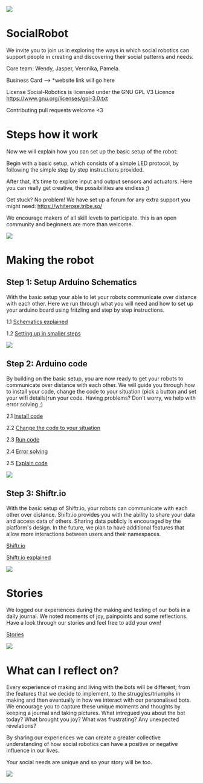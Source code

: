 ![](Images/Connectek.png)

# SocialRobot

We invite you to join us in exploring the ways in which social robotics can support people in creating and discovering their social patterns and needs.

Core team: Wendy, Jasper, Veronika, Pamela.

Business Card --> *website link will go here

License Social-Robotics is licensed under the GNU GPL V3 Licence https://www.gnu.org/licenses/gpl-3.0.txt

Contributing pull requests welcome <3 


# Steps how it work

Now we will explain how you can set up the basic setup of the robot:

Begin with a basic setup, which consists of a simple LED protocol, by following the simple step by step instructions provided.  

After that, it’s time to explore input and output sensors and actuators. Here you can really get creative, the possibilities are endless ;) 

Get stuck? No problem! We have set up a forum for any extra support you might need: https://whiterose.tribe.so/ 

We encourage makers of all skill levels to participate. this is an open community and beginners are more than welcome. 

![](Images/Steps.png)

# Making the robot

## Step 1: Setup Arduino Schematics
With the basic setup your able to let your robots communicate over distance with each other. Here we run through what you will need and how to set up your arduino board using fritzling and step by step instructions.

1.1 [Schematics explained](https://github.com/PamelaAnne/SocialRobot/blob/master/Pages/SetupArduinoBoard.md)

1.2 [Setting up in smaller steps](https://github.com/PamelaAnne/SocialRobot/blob/master/Pages/MoreStepByStep.md)

![](Images/Schematic.png)

## Step 2: Arduino code
By building on the basic setup, you are now ready to get your robots to communicate over distance with each other. We will guide you through how to install your code, change the code to your situation (pick a button and set your wifi details)run your code. Having problems? Don't worry, we help with error solving ;)

2.1 [Install code](https://github.com/PamelaAnne/SocialRobot/blob/master/Pages/InstallCode.md)

2.2 [Change the code to your situation](https://github.com/PamelaAnne/SocialRobot/blob/master/Pages/ChangeCode.md)

2.3 [Run code](https://github.com/PamelaAnne/SocialRobot/blob/master/Pages/RunCode.md)

2.4 [Error solving](https://github.com/PamelaAnne/SocialRobot/blob/master/Pages/ErrorSolving.md)

2.5 [Explain code](https://github.com/PamelaAnne/SocialRobot/blob/master/Pages/ExplainBasicCode.md)

![](Images/Arduino.png)

## Step 3: Shiftr.io
With the basic setup of Shiftr.io, your robots can communicate with each other over distance. Shiftr.io provides you with the ability to share your data and access data of others. Sharing data publicly is encouraged by the platform's design. In the future, we plan to have additional features that allow more interactions between users and their namespaces.

[Shiftr.io](https://shiftr.io/)

[Shiftr.io explained](https://github.com/PamelaAnne/SocialRobot/blob/master/Pages/Shiftr.ioExplained.md)

![](Images/Shiftr.png)

# Stories
We logged our experiences during the  making and testing of our bots in a daily journal. We noted moments of joy, painpoints and some reflections. Have a look through our stories and feel free to add your own!

[Stories](https://medium.com/connectek)

![](Images/GroupImage.jpeg)

# What can I reflect on?
Every experience of making and living with the bots will be different; from the features that we decide to implement, to the struggles/triumphs in making and then eventually in how we interact with our personalised bots. 
We encourage you to capture these unique moments and thoughts by keeping a journal and taking pictures. What intregued you about the bot today? What brought you joy? What was frustrating? Any unexpected revelations?

By sharing our experiences we can create a greater collective understanding of how social robotics can have a positive or negative influence in our lives. 

Your social needs are unique and so your story will be too.

![](Images/Diary.png)

